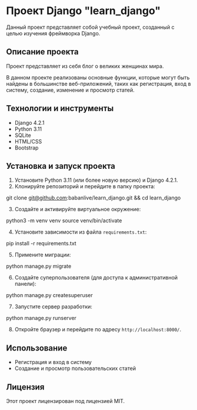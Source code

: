 # Проект Django "learn_django"

Данный проект представляет собой учебный проект, созданный с целью изучения фреймворка Django.

## Описание проекта

Проект представляет из себя блог о великих женщинах мира.

В данном проекте реализованы основные функции, которые могут быть найдены в большинстве веб-приложений, таких как регистрация, вход в систему, создание, изменение и просмотр статей.

## Технологии и инструменты

- Django 4.2.1
- Python 3.11
- SQLite
- HTML/CSS
- Bootstrap

## Установка и запуск проекта

1. Установите Python 3.11 (или более новую версию) и Django 4.2.1.
2. Клонируйте репозиторий и перейдите в папку проекта:

git clone git@github.com:babanlive/learn_django.git && cd learn_django

3. Создайте и активируйте виртуальное окружение:

python3 -m venv venv 
source venv/bin/activate

4. Установите зависимости из файла `requirements.txt`:

pip install -r requirements.txt

5. Примените миграции:

python manage.py migrate

6. Создайте суперпользователя (для доступа к административной панели):

python manage.py createsuperuser

7. Запустите сервер разработки:

python manage.py runserver

8. Откройте браузер и перейдите по адресу `http://localhost:8000/`.

## Использование

- Регистрация и вход в систему
- Создание и просмотр пользовательских статей

## Лицензия

Этот проект лицензирован под лицензией MIT.
